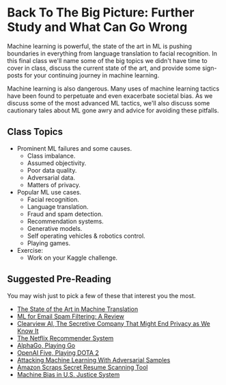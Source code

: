 # Back To The Big Picture: Further Study and What Can Go Wrong

Machine learning is powerful, the state of the art in ML is pushing boundaries in everything from language translation to facial recognition. In this final class we'll name some of the big topics we didn't have time to cover in class, discuss the current state of the art, 
and provide some sign-posts for your continuing journey in machine learning.

Machine learning is also dangerous. Many uses of machine learning tactics have been found to perpetuate and even exacerbate societal bias. As we discuss some of the most advanced ML tactics, we'll also discuss some cautionary tales about ML gone awry and advice for avoiding these pitfalls. 

## Class Topics
* Prominent ML failures and some causes.
    * Class imbalance.
    * Assumed objectivity.
    * Poor data quality.
    * Adversarial data.
    * Matters of privacy.
* Popular ML use cases.
    * Facial recognition.
    * Language translation.
    * Fraud and spam detection.
    * Recommendation systems.
    * Generative models. 
    * Self operating vehicles & robotics control.
    * Playing games. 
* Exercise: 
    * Work on your Kaggle challenge.

## Suggested Pre-Reading

You may wish just to pick a few of these that interest you the most.

* [The State of the Art in Machine Translation](https://www.topbots.com/ai-nlp-research-neural-machine-translation/)
* [ML for Email Spam Filtering: A Review](https://www.sciencedirect.com/science/article/pii/S2405844018353404)
* [Clearview AI, The Secretive Company That Might End Privacy as We Know It](https://www.nytimes.com/2020/01/18/technology/clearview-privacy-facial-recognition.html)
* [The Netflix Recommender System](https://dl.acm.org/doi/10.1145/2843948)
* [AlphaGo, Playing Go](https://www.theatlantic.com/technology/archive/2017/10/alphago-zero-the-ai-that-taught-itself-go/543450/)
* [OpenAI Five, Playing DOTA 2](https://openai.com/projects/five/)
* [Attacking Machine Learning With Adversarial Samples](https://openai.com/blog/adversarial-example-research/)
* [Amazon Scraps Secret Resume Scanning Tool](https://www.reuters.com/article/us-amazon-com-jobs-automation-insight/amazon-scraps-secret-ai-recruiting-tool-that-showed-bias-againstwomen-idUSKCN1MK08G)
* [Machine Bias in U.S. Justice System](https://www.propublica.org/article/machine-bias-risk-assessments-in-criminal-sentencing)
